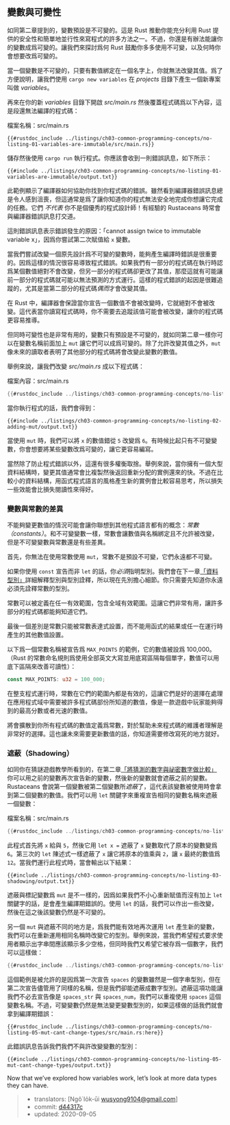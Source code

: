## 變數與可變性

如同第二章提到的，變數預設是不可變的。這是 Rust 推動你能充分利用 Rust 提供的安全性和簡單地並行性來寫程式的許多方法之一。不過，你還是有辦法能讓你的變數成爲可變的。讓我們來探討爲何 Rust 鼓勵你多多使用不可變，以及何時你會想要改爲可變的。

當一個變數是不可變的，只要有數值綁定在一個名字上，你就無法改變其值。爲了方便說明，讓我們使用 `cargo new variables` 在 *projects* 目錄下產生一個新專案叫做 *variables*。

再來在你的新 *variables* 目錄下開啟 *src/main.rs* 然後覆蓋程式碼爲以下內容，這是段還無法編譯的程式碼：

<span class="filename">檔案名稱：src/main.rs</span>

```rust,ignore,does_not_compile
{{#rustdoc_include ../listings/ch03-common-programming-concepts/no-listing-01-variables-are-immutable/src/main.rs}}
```

儲存然後使用 `cargo run` 執行程式。你應該會收到一則錯誤訊息，如下所示：

```console
{{#include ../listings/ch03-common-programming-concepts/no-listing-01-variables-are-immutable/output.txt}}
```

此範例顯示了編譯器如何協助你找到你程式碼的錯誤。雖然看到編譯器錯誤訊息總是令人感到沮喪，但這通常是爲了讓你知道你的程式無法安全地完成你想讓它完成的任務。它們 *不代表* 你不是個優秀的程式設計師！有經驗的 Rustaceans 時常會與編譯器錯誤訊息打交道。

這則錯誤訊息表示錯誤發生的原因：「cannot assign twice to immutable variable x」，因爲你嘗試第二次賦值給 `x` 變數。

當我們嘗試改變一個原先設計爲不可變的變數時，能夠產生編譯時錯誤是很重要的。因爲這樣的情況很容易導致程式錯誤。如果我們有一部分的程式碼在執行時認爲某個數值絕對不會改變，但另一部分的程式碼卻更改了其值，那麼這就有可能讓前一部分的程式碼就可能以無法預測的方式運行。這樣的程式錯誤的起因是很難追蹤的，尤其是當第二部分的程式碼*偶而*才會改變其值。

在 Rust 中，編譯器會保證當你宣告一個數值不會被改變時，它就絕對不會被改變。這代表當你讀寫程式碼時，你不需要去追蹤該值可能會被改變，讓你的程式碼更容易推導。

但同時可變性也是非常有用的，變數只有預設是不可變的，就如同第二章一樣你可以在變數名稱前面加上 `mut` 讓它們可以成爲可變的。除了允許改變其值之外，`mut` 像未來的讀取者表明了其他部分的程式碼將會改變此變數的數值。

舉例來說，讓我們改變 *src/main.rs*  成以下程式碼：

<span class="filename">檔案內容：src/main.rs</span>

```rust
{{#rustdoc_include ../listings/ch03-common-programming-concepts/no-listing-02-adding-mut/src/main.rs}}
```

當你執行程式的話，我們會得到：

```console
{{#include ../listings/ch03-common-programming-concepts/no-listing-02-adding-mut/output.txt}}
```

當使用 `mut` 時，我們可以將 `x` 的數值錯從 `5` 改變爲 `6`。有時候比起只有不可變變數，你會想要將某些變數改爲可變的，讓它更容易編寫。

當然除了防止程式錯誤以外，這還有很多權衡取捨。舉例來說，當你擁有一個大型資料結構時，變更其值通常會比複製然後返回重新分配的實例還來的快。不過在比較小的資料結構，用函式程式語言的風格產生新的實例會比較容易思考，所以損失一些效能會比損失閱讀性來得好。

### 變數與常數的差異

不能夠變更數值的情況可能會讓你聯想到其他程式語言都有的概念：*常數（constants）*。和不可變變數一樣，常數會讓數值與名稱綁定且不允許被改變，但是不可變變數與常數還是有些差異。

首先，你無法在使用常數使用 `mut`，常數不是預設不可變，它們永遠都不可變。

如果你使用 `const` 宣告而非 `let` 的話，你*必須*指明型別。我們會在下一章[「資料型別」][data-types]<!-- ignore -->詳細解釋型別與型別詮釋，所以現在先別擔心細節。你只需要先知道你永遠必須先詮釋常數的型別。

常數可以被定義在任一有效範圍，包含全域有效範圍。這讓它們非常有用，讓許多部分的程式碼都能夠知道它們。

最後一個差別是常數只能被常數表達式設置，而不能用函式的結果或任一在運行時產生的其他數值設置。

以下爲一個常數名稱被宣告爲 `MAX_POINTS` 的範例，它的數值被設爲 100,000。（Rust 的常數命名規則爲使用全部英文大寫並用底寫區隔每個單字，數值可以用底下區隔來改善可讀性）：

```rust
const MAX_POINTS: u32 = 100_000;
```

在整支程式運行時，常數在它們的範圍內都是有效的，這讓它們是好的選擇在處理在應用程式域中需要被許多程式碼部份所知道的數值，像是一款遊戲中玩家能夠得到的最高分數或者光速的數值。

將會擴散到你所有程式碼的數值定義爲常數，對於幫助未來程式碼的維護者理解是非常好的選擇。這也讓未來需要更新數值的話，你知道需要修改寫死的地方就好。

### 遮蔽（Shadowing）

如同你在猜謎遊戲教學所看到的，在第二章[「將猜測的數字與祕密數字做比較」][comparing-the-guess-to-the-secret-number]<!-- ignore --> 你可以用之前的變數再次宣告新的變數，然後新的變數就會遮蔽之前的變數。Rustaceans 會說第一個變數被第二個變數所*遮蔽*了，這代表該變數被使用時會拿到第二個變數的數值。我們可以用 `let` 關鍵字來重複宣告相同的變數名稱來遮蔽一個變數：

<span class="filename">檔案名稱：src/main.rs</span>

```rust
{{#rustdoc_include ../listings/ch03-common-programming-concepts/no-listing-03-shadowing/src/main.rs}}
```

此程式首先將 `x` 給與 `5`，然後它用 `let x =` 遮蔽了 `x` 變數取代了原本的變數變爲 `6`。第三次的 `let` 陳述式一樣遮蔽了 `x` 讓它將原本的值乘與 `2`，讓 `x` 最終的數值爲 `12`。當我們運行此程式時，當會輸出以下結果：

```console
{{#include ../listings/ch03-common-programming-concepts/no-listing-03-shadowing/output.txt}}
```

遮蔽與標記變數爲 `mut` 是不一樣的，因爲如果我們不小心重新賦值而沒有加上 `let` 關鍵字的話，是會產生編譯期錯誤的。使用 `let` 的話，我們可以作出一些改變，然後在這之後該變數仍然是不可變的。

另一個 `mut` 與遮蔽不同的地方是，爲我們能有效地再次運用 `let` 產生新的變數，我們可以在重新運用相同名稱時改變它的型別。舉例來說，當我們希望程式要求使用者顯示出字串間應該顯示多少空格，但同時我們又希望它被存爲一個數字，我們可以這樣做：

```rust
{{#rustdoc_include ../listings/ch03-common-programming-concepts/no-listing-04-shadowing-can-change-types/src/main.rs:here}}
```

這個範例是被允許的是因爲第一次宣告 `spaces` 的變數雖然是一個字串型別，但在第二次宣告儘管用了同樣的名稱，但是我們卻能遮蔽成數字型別。遮蔽這項功能讓我們不必去宣告像是 `spaces_str` 與 `spaces_num`，我們可以重複使用 `spaces` 這個變數名稱。不過，可變變數仍然是無法變更變數型別的，如果這樣做的話我們就會拿到編譯期錯誤：

```rust,ignore,does_not_compile
{{#rustdoc_include ../listings/ch03-common-programming-concepts/no-listing-05-mut-cant-change-types/src/main.rs:here}}
```

此錯誤訊息告訴我們我們不與許改變變數的型別：

```console
{{#include ../listings/ch03-common-programming-concepts/no-listing-05-mut-cant-change-types/output.txt}}
```

Now that we’ve explored how variables work, let’s look at more data types they
can have.

[comparing-the-guess-to-the-secret-number]:
ch02-00-guessing-game-tutorial.html#comparing-the-guess-to-the-secret-number
[data-types]: ch03-02-data-types.html#data-types

> - translators: [Ngô͘ Io̍k-ūi <wusyong9104@gmail.com>]
> - commit: [d44317c](https://github.com/rust-lang/book/blob/d44317c3122b44fb713aba66cc295dee3453b24b/src/ch03-01-variables-and-mutability.md)
> - updated: 2020-09-05